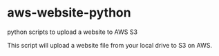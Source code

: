 # aws-website-python
python scripts to upload a website to AWS S3

This script will upload a website file from your local drive to S3 on AWS.


